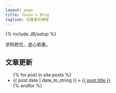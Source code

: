```yaml
---
layout: page
title: Jason's Blog
tagline: 任建勇的博客
---
```

{% include JB/setup %}

求知若饥，虚心若愚。

## 文章更新

<ul class="posts">
  {% for post in site.posts %}
    <li><span>{{ post.date | date_to_string }}</span> &raquo; <a href="{{ BASE_PATH }}{{ post.url }}">{{ post.title }}</a></li>
  {% endfor %}
</ul>
